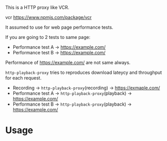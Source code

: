 This is a HTTP proxy like VCR.

vcr
https://www.npmjs.com/package/vcr

It assumed to use for web page performance tests.

If you are going to 2 tests to same page:

- Performance test A -> https://example.com/
- Performance test B -> https://example.com/

Performance of https://example.com/ are not same always.

`http-playback-proxy` tries to reproduces download lateycy and throughput for each request.

- Recording -> `http-playback-proxy`(recording) -> https://exmaple.com/
- Performance test A -> `http-playback-proxy`(playback) -> https://example.com/
- Performance test B -> `http-playback-proxy`(playback) -> https://example.com/

# Usage

```js

```
